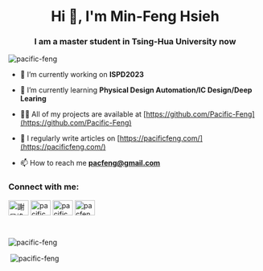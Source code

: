 <h1 align="center">Hi 👋, I'm Min-Feng Hsieh</h1>
<h3 align="center">I am a master student in Tsing-Hua University now</h3> <p align="left"> <img src="https://komarev.com/ghpvc/?username=pacific-feng&label=Profile%20views&color=0e75b6&style=flat" alt="pacific-feng" /> </p>


- 🔭 I’m currently working on **ISPD2023**

- 🌱 I’m currently learning **Physical Design Automation/IC Design/Deep Learing**

- 👨‍💻 All of my projects are available at [https://github.com/Pacific-Feng](https://github.com/Pacific-Feng)

- 📝 I regularly write articles on [https://pacificfeng.com/](https://pacificfeng.com/)

- 📫 How to reach me **pacfeng@gmail.com**

<h3 align="left">Connect with me:</h3>
<p align="left">
<a href="https://www.linkedin.com/in/%E6%97%BB%E5%B3%B0-%E8%AC%9D-6b7069265/" target="blank"><img align="center" src="https://raw.githubusercontent.com/rahuldkjain/github-profile-readme-generator/master/src/images/icons/Social/linked-in-alt.svg" alt="謝旻峰" height="30" width="40" /></a>
<a href="https://instagram.com/pacific_feng_blog" target="blank"><img align="center" src="https://raw.githubusercontent.com/rahuldkjain/github-profile-readme-generator/master/src/images/icons/Social/instagram.svg" alt="pacific峰的部落格 | 旅遊 美食 吃喝玩樂" height="30" width="40" /></a>
<a href="https://www.youtube.com/channel/UCebg2kX704ht7OIlmGumX-A" target="blank"><img align="center" src="https://raw.githubusercontent.com/rahuldkjain/github-profile-readme-generator/master/src/images/icons/Social/youtube.svg" alt="pacific峰的部落格" height="30" width="40" /></a>
<a href="https://www.leetcode.com/pacfeng" target="blank"><img align="center" src="https://raw.githubusercontent.com/rahuldkjain/github-profile-readme-generator/master/src/images/icons/Social/leet-code.svg" alt="pacfeng" height="30" width="40" /></a>
</p>
&ensp;
&ensp;
<p><img align="left" src="https://github-readme-stats.vercel.app/api/top-langs?username=pacific-feng&show_icons=true&locale=en&layout=compact" alt="pacific-feng" /></p>
&ensp;
&ensp;
<p>&nbsp;<img align="center" src="https://github-readme-stats.vercel.app/api?username=pacific-feng&show_icons=true&locale=en" alt="pacific-feng" /></p>
&ensp;
&ensp;
